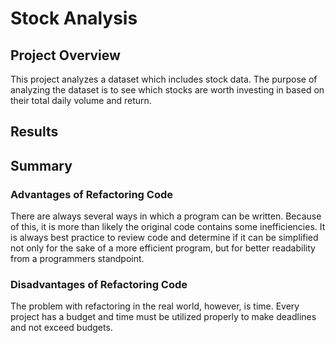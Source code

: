 # Stock Analysis

## Project Overview
This project analyzes a dataset which includes stock data. The purpose of analyzing the dataset is to see which stocks are worth investing in based on their total daily volume and return.

## Results

## Summary

### Advantages of Refactoring Code
There are always several ways in which a program can be written. Because of this, it is more than likely the original code contains some inefficiencies. It is always best practice to review code and determine if it can be simplified not only for the sake of a more efficient program, but for better readability from a programmers standpoint.

### Disadvantages of Refactoring Code
The problem with refactoring in the real world, however, is time. Every project has a budget and time must be utilized properly to make deadlines and not exceed budgets.
